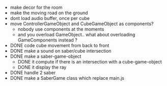 - make decor for the room
- make the moving road on the ground
- dont load audio buffer, once per cube
- move ControllerGameObject and CubeGameObject as components?
  - nobody use components at the moments
  - and you overload GameObject.. what about overloading GameComponents instead ?
- DONE code cube movement from back to front
- DONE make a sound on saber/cube intersection
- DONE make a saber-game-object
  - DONE it compute if there is an intersection with a cube-game-object
  - DONE it display the ray
- DONE handle 2 saber
- DONE make a SaberGame class which replace main.js
